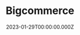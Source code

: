 ---
title: Bigcommerce
website: https://www.bigcommerce.com/
date: 2023-01-29T00:00:00.000Z
description: BigCommerce is an e-commerce solution in which company owners can build a store and sell their items digitally.
tool: ["Commerce"]
draft: false
---